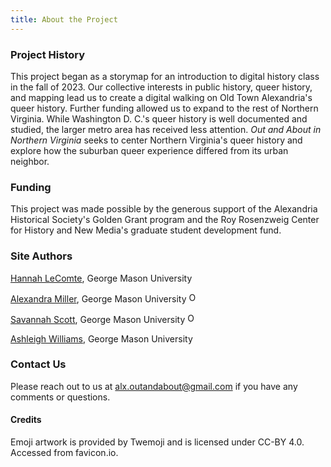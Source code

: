 ```yaml
---
title: About the Project
---
```

<h3>Project History</h3>
<p>This project began as a storymap for an introduction to digital history class in the fall of 2023. Our collective interests in public history, queer history, and mapping lead us to create a digital walking on Old Town Alexandria's queer history. Further funding allowed us to expand to the rest of Northern Virginia. While Washington D. C.'s queer history is well documented and studied, the larger metro area has received less attention. <i>Out and About in Northern Virginia</i> seeks to center Northern Virginia's queer history and explore how the suburban queer experience differed from its urban neighbor.</p>
<h3>Funding</h3>
<p>This project was made possible by the generous support of the Alexandria Historical Society's Golden Grant program and the Roy Rosenzweig Center for History and New Media's graduate student development fund.</p>
<h3>Site Authors</h3>
<div id="site-authors">
    <p>
      <a href="https://historyarthistory.gmu.edu/people/hlecomte" target="_blank" class="author">Hannah LeComte</a>, George Mason University
    </p>
    <p>
      <a href="https://historyarthistory.gmu.edu/people/amill21" target="_blank" class="author">Alexandra Miller</a>, George Mason University
      <a href="https://orcid.org/0009-0001-3072-1074"><img alt="ORCID logo"
          src="https://info.orcid.org/wp-content/uploads/2019/11/orcid_16x16.png" width="16" height="16" /></a>
    </p>
    <p>
      <a href="https://historyarthistory.gmu.edu/people/sscott35" target="_blank" class="author">Savannah Scott</a>, George Mason University 
      <a href="https://orcid.org/0009-0000-0433-2756"><img alt="ORCID logo"
          src="https://info.orcid.org/wp-content/uploads/2019/11/orcid_16x16.png" width="16" height="16" /></a>
    </p>
    <p>
      <a href="https://historyarthistory.gmu.edu/people/awill89" target="_blank" class="author">Ashleigh Williams</a>, George Mason University 
    </p>
 </div>
 <h3>Contact Us</h3>
 <p>Please reach out to us at <a href="mailto:alx.outandabout@gmail.com">alx.outandabout@gmail.com</a> if you have any comments or questions.</p>
 <h4>Credits</h4>
 <p>Emoji artwork is provided by Twemoji and is licensed under CC-BY 4.0. Accessed from favicon.io.</p>